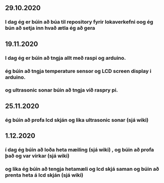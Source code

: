 ## 29.10.2020

### I dag ég er búin að búa til repository fyrir lokaverkefni oog ég bún að setja inn hvað ætla ég að gera

## 19.11.2020

### I dag ég er búin að tngja allt með raspi og arduino. 
### ég búin að tngja temperature sensor og LCD screen display i arduino.
### og ultrasonic sonar búin að tngja við raspry pi.


## 25.11.2020

### ég búin að profa lcd skján og lika  ultrasonic sonar (sjá wiki)


## 1.12.2020

### í dag ég búin að loða heta mæiling (sjá wiki) , og búin að profa það og var virkar (sjá wiki)
### og lika ég búin að tengja hetamæli og lcd skjá saman og búin að prenta heta á lcd skján (sjá wiki)
